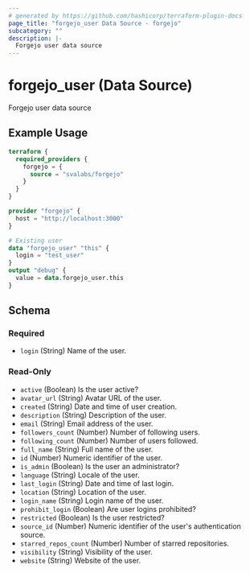 ```yaml
---
# generated by https://github.com/hashicorp/terraform-plugin-docs
page_title: "forgejo_user Data Source - forgejo"
subcategory: ""
description: |-
  Forgejo user data source
---
```


# forgejo_user (Data Source)

Forgejo user data source

## Example Usage

```terraform
terraform {
  required_providers {
    forgejo = {
      source = "svalabs/forgejo"
    }
  }
}

provider "forgejo" {
  host = "http://localhost:3000"
}

# Existing user
data "forgejo_user" "this" {
  login = "test_user"
}
output "debug" {
  value = data.forgejo_user.this
}
```

<!-- schema generated by tfplugindocs -->
## Schema

### Required

- `login` (String) Name of the user.

### Read-Only

- `active` (Boolean) Is the user active?
- `avatar_url` (String) Avatar URL of the user.
- `created` (String) Date and time of user creation.
- `description` (String) Description of the user.
- `email` (String) Email address of the user.
- `followers_count` (Number) Number of following users.
- `following_count` (Number) Number of users followed.
- `full_name` (String) Full name of the user.
- `id` (Number) Numeric identifier of the user.
- `is_admin` (Boolean) Is the user an administrator?
- `language` (String) Locale of the user.
- `last_login` (String) Date and time of last login.
- `location` (String) Location of the user.
- `login_name` (String) Login name of the user.
- `prohibit_login` (Boolean) Are user logins prohibited?
- `restricted` (Boolean) Is the user restricted?
- `source_id` (Number) Numeric identifier of the user's authentication source.
- `starred_repos_count` (Number) Number of starred repositories.
- `visibility` (String) Visibility of the user.
- `website` (String) Website of the user.
